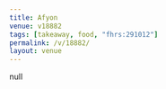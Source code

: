 ```yaml
---
title: Afyon
venue: v18882
tags: [takeaway, food, "fhrs:291012"]
permalink: /v/18882/
layout: venue
---
```

null